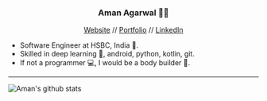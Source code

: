 <h3 align="center"> Aman Agarwal 👨‍💻 </h3>
<p align="center">
  <a href="https://amanagarwal.io">Website</a> //
    <a href="https://amanagarwal.io/portfolio/">Portfolio</a> //
  <a href="https://www.linkedin.com/in/aman-agarwal-743548137/">LinkedIn</a>
</p>

<ul align="left">
  <li>Software Engineer at HSBC, India 🏦.</li>
  <li>Skilled in deep learning 🤖, android, python, kotlin, git.</li>
  <li>If not a programmer 💻, I would be a body builder 💪.</li>
</ul>

---

![Aman's github stats](https://github-readme-stats.vercel.app/api?username=amanbasu)

